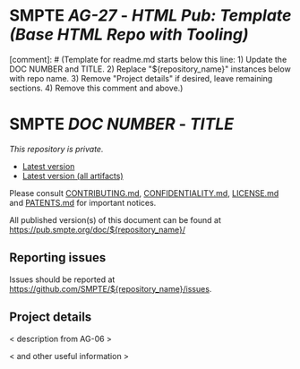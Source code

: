 # SMPTE _AG-27_ - _HTML Pub: Template (Base HTML Repo with Tooling)_
[comment]: # (Template for readme.md starts below this line: 1) Update the DOC NUMBER and TITLE. 2) Replace "${repository_name}" instances below with repo name. 3) Remove "Project details" if desired, leave remaining sections. 4) Remove this comment and above.)

# SMPTE _DOC NUMBER_ - _TITLE_

_This repository is *private*._

* [Latest version](https://doc.smpte-doc.org/${repository_name}/main/)
* [Latest version (all artifacts)](https://doc.smpte-doc.org/${repository_name}/main/pub-artifacts.html)

Please consult [CONTRIBUTING.md](./CONTRIBUTING.md), [CONFIDENTIALITY.md](./CONFIDENTIALITY.md), [LICENSE.md](./LICENSE.md) and
[PATENTS.md](./PATENTS.md) for important notices.

All published version(s) of this document can be found at <https://pub.smpte.org/doc/${repository_name}/>

## Reporting issues

Issues should be reported at <https://github.com/SMPTE/${repository_name}/issues>.

## Project details

< description from AG-06 >

< and other useful information >